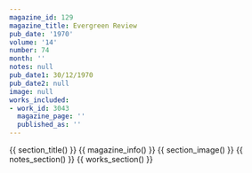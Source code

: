 ```yaml
---
magazine_id: 129
magazine_title: Evergreen Review
pub_date: '1970'
volume: '14'
number: 74
month: ''
notes: null
pub_date1: 30/12/1970
pub_date2: null
image: null
works_included:
- work_id: 3043
  magazine_page: ''
  published_as: ''
---
```


{{ section_title() }}
{{ magazine_info() }}
{{ section_image() }}
{{ notes_section() }}
{{ works_section() }}

